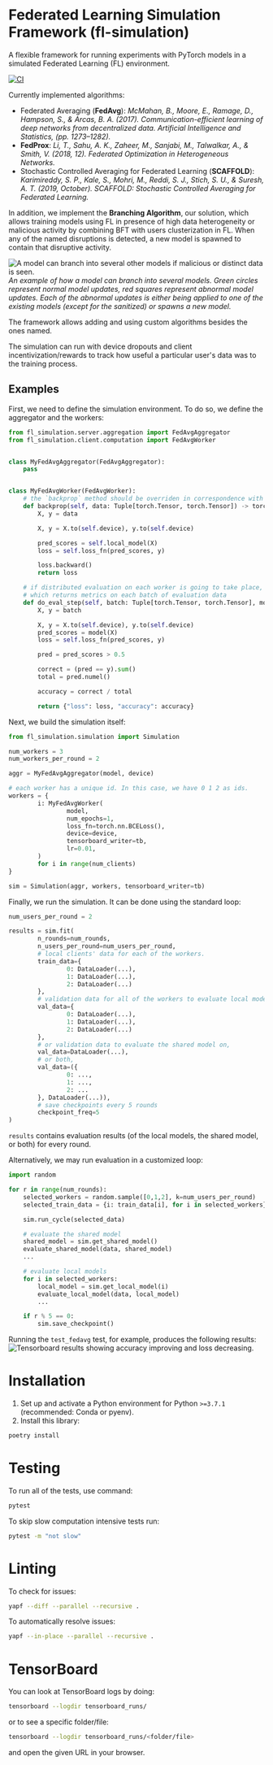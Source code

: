 # Federated Learning Simulation Framework (fl-simulation)

A flexible framework for running experiments with PyTorch models in a simulated Federated Learning (FL) environment.

[![CI](https://github.com/microsoft/fl-simulation/actions/workflows/ci.yml/badge.svg)](https://github.com/microsoft/fl-simulation/actions/workflows/ci.yml)

Currently implemented algorithms:

* Federated Averaging (**FedAvg**): *McMahan, B., Moore, E., Ramage, D., Hampson, S., & Arcas, B. A. (2017). Communication-efficient learning of deep networks from decentralized data. Artificial Intelligence and Statistics, (pp. 1273–1282).*
* **FedProx**: *Li, T., Sahu, A. K., Zaheer, M., Sanjabi, M., Talwalkar, A., & Smith, V. (2018, 12). Federated Optimization in Heterogeneous Networks.*
* Stochastic Controlled Averaging for Federated Learning (**SCAFFOLD**): *Karimireddy, S. P., Kale, S., Mohri, M., Reddi, S. J., Stich, S. U., & Suresh, A. T. (2019, October). SCAFFOLD: Stochastic Controlled Averaging for Federated Learning.*

In addition, we implement the **Branching Algorithm**, our solution, which allows training models using FL in presence of high data heterogeneity or malicious activity by combining BFT with users clusterization in FL. When any of the named disruptions is detected, a new model is spawned to contain that disruptive activity.

![A model can branch into several other models if malicious or distinct data is seen.](./pictures/branching.png)
_An example of how a model can branch into several models. Green circles represent normal model updates, red squares represent abnormal model updates. Each of the abnormal updates is either being applied to one of the existing models (except for the sanitized) or spawns a new model._

The framework allows adding and using custom algorithms besides the ones named.

The simulation can run with device dropouts and client incentivization/rewards to track how useful a particular user's data was to the training process.

## Examples

First, we need to define the simulation environment. To do so, we define the aggregator and the workers:

```python
from fl_simulation.server.aggregation import FedAvgAggregator
from fl_simulation.client.computation import FedAvgWorker


class MyFedAvgAggregator(FedAvgAggregator):
    pass


class MyFedAvgWorker(FedAvgWorker):
    # the `backprop` method should be overriden in correspondence with the task and data
    def backprop(self, data: Tuple[torch.Tensor, torch.Tensor]) -> torch.Tensor:
        X, y = data

        X, y = X.to(self.device), y.to(self.device)

        pred_scores = self.local_model(X)
        loss = self.loss_fn(pred_scores, y)

        loss.backward()
        return loss

    # if distributed evaluation on each worker is going to take place, we also need the `do_eval_step` method
    # which returns metrics on each batch of evaluation data
    def do_eval_step(self, batch: Tuple[torch.Tensor, torch.Tensor], model: nn.Module) -> Dict[str, float]:
        X, y = batch

        X, y = X.to(self.device), y.to(self.device)
        pred_scores = model(X)
        loss = self.loss_fn(pred_scores, y)

        pred = pred_scores > 0.5

        correct = (pred == y).sum()
        total = pred.numel()

        accuracy = correct / total

        return {"loss": loss, "accuracy": accuracy}
```

Next, we build the simulation itself:
```python
from fl_simulation.simulation import Simulation

num_workers = 3
num_workers_per_round = 2

aggr = MyFedAvgAggregator(model, device)

# each worker has a unique id. In this case, we have 0 1 2 as ids.
workers = {
        i: MyFedAvgWorker(
                model,
                num_epochs=1,
                loss_fn=torch.nn.BCELoss(),
                device=device,
                tensorboard_writer=tb,
                lr=0.01,
        )
        for i in range(num_clients)
}

sim = Simulation(aggr, workers, tensorboard_writer=tb)
```

Finally, we run the simulation. It can be done using the standard loop:
```python
num_users_per_round = 2

results = sim.fit(
        n_rounds=num_rounds,
        n_users_per_round=num_users_per_round,
        # local clients' data for each of the workers.
        train_data={
                0: DataLoader(...),
                1: DataLoader(...),
                2: DataLoader(...)
        },
        # validation data for all of the workers to evaluate local models,
        val_data={
                0: DataLoader(...),
                1: DataLoader(...),
                2: DataLoader(...)
        },
        # or validation data to evaluate the shared model on,
        val_data=DataLoader(...),
        # or both,
        val_data=({
                0: ...,
                1: ...,
                2: ...
        }, DataLoader(...)),
        # save checkpoints every 5 rounds
        checkpoint_freq=5
)
```

`results` contains evaluation results (of the local models, the shared model, or both) for every round.

Alternatively, we may run evaluation in a customized loop:
```python
import random

for r in range(num_rounds):
    selected_workers = random.sample([0,1,2], k=num_users_per_round)
    selected_train_data = {i: train_data[i], for i in selected_workers}

    sim.run_cycle(selected_data)

    # evaluate the shared model
    shared_model = sim.get_shared_model()
    evaluate_shared_model(data, shared_model)
    ...

    # evaluate local models
    for i in selected_workers:
        local_model = sim.get_local_model(i)
        evaluate_local_model(data, local_model)
        ...

    if r % 5 == 0:
        sim.save_checkpoint()
```

Running the `test_fedavg` test, for example, produces the following results:
![Tensorboard results showing accuracy improving and loss decreasing.](./pictures/tensorboard_results.png)

# Installation
1. Set up and activate a Python environment for Python `>=3.7.1` (recommended: Conda or pyenv).
2. Install this library:
```bash
poetry install
```

# Testing
To run all of the tests, use command:
```bash
pytest
```

To skip slow computation intensive tests run:
```bash
pytest -m "not slow"
```

# Linting
To check for issues:
```bash
yapf --diff --parallel --recursive .
```

To automatically resolve issues:
```bash
yapf --in-place --parallel --recursive .
```

# TensorBoard
You can look at TensorBoard logs by doing:
```bash
tensorboard --logdir tensorboard_runs/
```
or to see a specific folder/file:
```bash
tensorboard --logdir tensorboard_runs/<folder/file>
```
and open the given URL in your browser.
